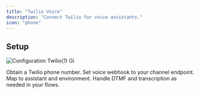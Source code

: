 ```yaml
---
title: "Twilio Voice"
description: "Connect Twilio for voice assistants."
icon: "phone"
---
```


## Setup

![Configuration Twilio(1) Gi](/images/Configuration_Twilio\(1\).gif)

<Steps>
  <Step title="Provision number">
    Obtain a Twilio phone number.
  </Step>
  <Step title="Configure webhook">
    Set voice webhook to your channel endpoint.
  </Step>
  <Step title="Connect assistant">
    Map to assistant and environment.
  </Step>
</Steps>

<Note>
  Handle DTMF and transcription as needed in your flows.
</Note>
